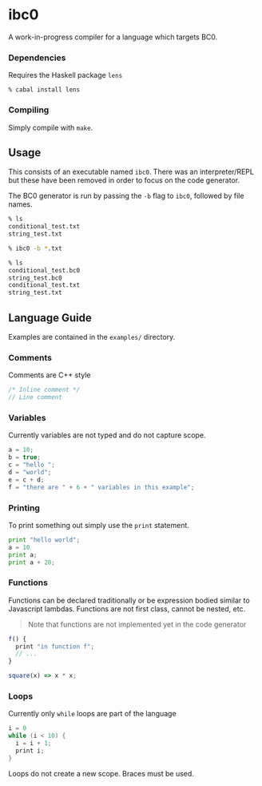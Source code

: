 # ibc0

A work-in-progress compiler for a language which targets BC0.

### Dependencies

Requires the Haskell package `lens`

```
% cabal install lens
```

### Compiling

Simply compile with `make`. 

## Usage

This consists of an executable named `ibc0`. There was an interpreter/REPL
but these have been removed in order to focus on the code generator.

The BC0 generator is run by passing the `-b` flag to `ibc0`, followed by file names.
```sh
% ls 
conditional_test.txt
string_test.txt

% ibc0 -b *.txt

% ls 
conditional_test.bc0
string_test.bc0
conditional_test.txt
string_test.txt
```

## Language Guide

Examples are contained in the `examples/` directory. 

### Comments
Comments are C++ style
```c
/* Inline comment */ 
// Line comment
```

### Variables 

Currently variables are not typed and do not capture scope.

```c
a = 10;
b = true;
c = "hello ";
d = "world";
e = c + d;
f = "there are " + 6 + " variables in this example";
```

### Printing

To print something out simply use the `print` statement.

```python
print "hello world";
a = 10
print a;
print a + 20;
```

### Functions 

Functions can be declared traditionally or be expression bodied similar to Javascript lambdas.
Functions are not first class, cannot be nested, etc. 

> Note that functions are not implemented yet in the code generator 

```javascript
f() {
  print "in function f";
  // ...
}

square(x) => x * x;
```

### Loops

Currently only `while` loops are part of the language

```c
i = 0
while (i < 10) {
  i = i + 1;
  print i;
}
```

Loops do not create a new scope. Braces must be used.